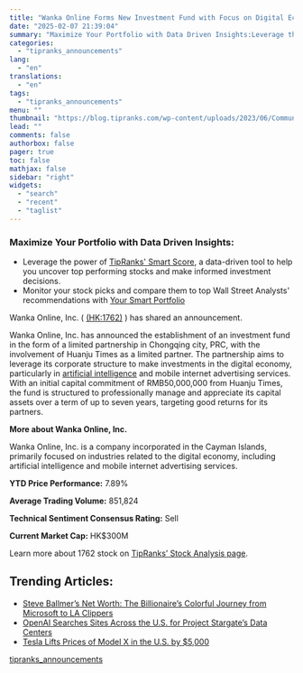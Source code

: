 ```yaml
---
title: "Wanka Online Forms New Investment Fund with Focus on Digital Economy"
date: "2025-02-07 21:39:04"
summary: "Maximize Your Portfolio with Data Driven Insights:Leverage the power of TipRanks' Smart Score, a data-driven tool to help you uncover top performing stocks and make informed investment decisions. Monitor your stock picks and compare them to top Wall Street Analysts' recommendations with Your Smart PortfolioWanka Online, Inc. ( (HK:1762) )..."
categories:
  - "tipranks_announcements"
lang:
  - "en"
translations:
  - "en"
tags:
  - "tipranks_announcements"
menu: ""
thumbnail: "https://blog.tipranks.com/wp-content/uploads/2023/06/Communication-Services-7-750x406.jpg"
lead: ""
comments: false
authorbox: false
pager: true
toc: false
mathjax: false
sidebar: "right"
widgets:
  - "search"
  - "recent"
  - "taglist"
---
```


### Maximize Your Portfolio with Data Driven Insights:

* Leverage the power of [TipRanks' Smart Score](https://www.tipranks.com/screener/top-smart-score-stocks), a data-driven tool to help you uncover top performing stocks and make informed investment decisions.
* Monitor your stock picks and compare them to top Wall Street Analysts' recommendations with  [Your Smart Portfolio](https://www.tipranks.com/smart-portfolio/holdings)

Wanka Online, Inc. ( [(HK:1762)](https://www.tipranks.com/stocks/hk:1762) ) has shared an announcement.

Wanka Online, Inc. has announced the establishment of an investment fund in the form of a limited partnership in Chongqing city, PRC, with the involvement of Huanju Times as a limited partner. The partnership aims to leverage its corporate structure to make investments in the digital economy, particularly in [artificial intelligence](https://www.tipranks.com/compare-stocks/artificial-intelligence) and mobile internet advertising services. With an initial capital commitment of RMB50,000,000 from Huanju Times, the fund is structured to professionally manage and appreciate its capital assets over a term of up to seven years, targeting good returns for its partners.

**More about Wanka Online, Inc.**

Wanka Online, Inc. is a company incorporated in the Cayman Islands, primarily focused on industries related to the digital economy, including artificial intelligence and mobile internet advertising services.

**YTD Price Performance:** 7.89%

**Average Trading Volume:** 851,824

**Technical Sentiment Consensus Rating:** Sell

**Current Market Cap:** HK$300M

Learn more about 1762 stock on [TipRanks’ Stock Analysis page](https://www.tipranks.com/stocks/hk:1762/stock-analysis).

Trending Articles:
------------------

* [Steve Ballmer’s Net Worth: The Billionaire’s Colorful Journey from Microsoft to LA Clippers](https://www.tipranks.com/news/steve-ballmers-net-worth-the-billionaires-colorful-journey-from-microsoft-to-la-clippers)
* [OpenAI Searches Sites Across the U.S. for Project Stargate’s Data Centers](https://www.tipranks.com/news/openai-searches-sites-across-the-u-s-for-project-stargates-data-centers)
* [Tesla Lifts Prices of Model X in the U.S. by $5,000](https://www.tipranks.com/news/tesla-lifts-prices-of-model-x-in-the-u-s-by-5000)

[tipranks_announcements](https://www.tipranks.com/news/company-announcements/wanka-online-forms-new-investment-fund-with-focus-on-digital-economy)
